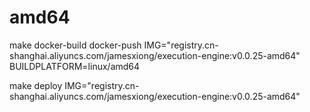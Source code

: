 

# amd64

make docker-build docker-push IMG="registry.cn-shanghai.aliyuncs.com/jamesxiong/execution-engine:v0.0.25-amd64" BUILDPLATFORM=linux/amd64

make deploy IMG="registry.cn-shanghai.aliyuncs.com/jamesxiong/execution-engine:v0.0.25-amd64"

